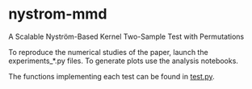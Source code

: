 # nystrom-mmd
A Scalable Nyström-Based Kernel Two-Sample Test with Permutations

To reproduce the numerical studies of the paper, launch the experiments_*.py files.
To generate plots use the analysis notebooks.

The functions implementing each test can be found in [test.py](tests.py).
